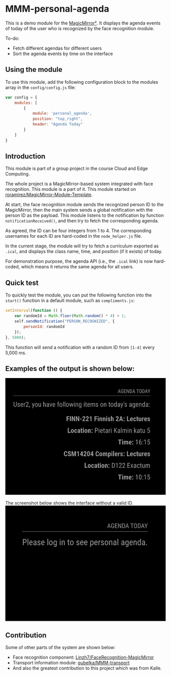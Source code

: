 # MMM-personal-agenda

This is a demo module for the [MagicMirror²](https://github.com/MichMich/MagicMirror/). It displays the agenda events of today of the user who is recognized by the face recognition module.

To-do:

- Fetch different agendas for different users
- Sort the agenda events by time on the interface

## Using the module

To use this module, add the following configuration block to the modules array in the `config/config.js` file:

```js
var config = {
    modules: [
        {
            module: 'personal_agenda',
            position: "top_right",
            header: "Agenda Today"
        }
    ]
}
```

## Introduction

This module is part of a group project in the course Cloud and Edge Computing.

The whole project is a MagicMirror-based system integrated with face recognition. This module is a part of it. This module started on [roramirez/MagicMirror-Module-Template](https://github.com/roramirez/MagicMirror-Module-Template).

At start, the face recognition module sends the recognized person ID to the MagicMirror, then the main system sends a global notification with the person ID as the payload. This module listens to the notification by function `notificationReceived()`, and then try to fetch the corresponding agenda.

As agreed, the ID can be four integers from 1 to 4. The corresponding usernames for each ID are hard-coded in the `node_helper.js` file. 

In the current stage, the module will try to fetch a curriculum exported as `.ical`, and displays the class name, time, and position (if it exists) of today.  

For demonstration purpose, the agenda API (i.e., the `.ical` link) is now hard-coded, which means it returns the same agenda for all users.  

## Quick test
To quickly test the module, you can put the following function into the `start()` function in a default module, such as `compliments.js`:

```js
setInterval(function () {
    var randomId = Math.floor(Math.random() * 4) + 1;
    self.sendNotification("PERSON_RECOGNIZED", {
        personId: randomId
    });
}, 5000);
```

This function will send a notification with a random ID from `[1-4]` every 5,000 ms.

## Examples of the output is shown below:
<!-- image example -->
![Agenda module demo](demoPNG/modulDemo.png)

The screenshot below shows the interface without a valid ID.
![Demo without an ID](demoPNG/NoID.png)

## Contribution

Some of other parts of the system are shown below:
- Face recognition component: [Linzh7/FaceRecognition-MagicMirror](https://github.com/Linzh7/FaceRecognition-MagicMirror)
- Transport information module: [qubelka/MMM-transport](https://github.com/qubelka/MMM-transport)
- And also the greatest contribution to this project which was from Kalle. 
